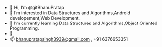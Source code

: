 - 👋 Hi, I’m @gitBhanuPratap
- 👀 I’m interested in Data Structures and Algorithms,Android developement,Web Development.
- 🌱 I’m currently learning Data Structures and Algorithms,Object Oriented Programming.
- 💞️ 
- 📫 bhanupratapsingh3939@gmail.com , +91 6376653351

